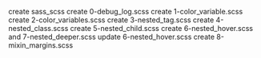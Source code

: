 create sass_scss
create 0-debug_log.scss
create 1-color_variable.scss
create 2-color_variables.scss
create 3-nested_tag.scss
create 4-nested_class.scss
create 5-nested_child.scss
create 6-nested_hover.scss and 7-nested_deeper.scss
update 6-nested_hover.scss
create 8-mixin_margins.scss
